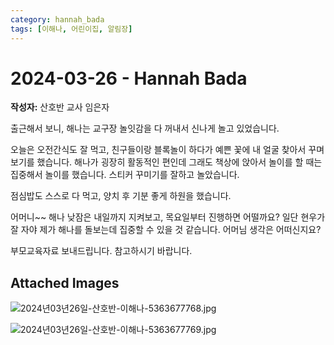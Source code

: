 ```yaml
---
category: hannah_bada
tags: [이해나, 어린이집, 알림장]
---
```


# 2024-03-26 - Hannah Bada

**작성자:** 산호반 교사 임은자  

출근해서 보니, 해나는 교구장 놀잇감을 다 꺼내서 신나게 놀고 있었습니다.

오늘은 오전간식도 잘 먹고,  친구들이랑 블록놀이 하다가 예쁜 꽃에 내 얼굴 찾아서 꾸며보기를 했습니다. 해나가 굉장히 활동적인 편인데 그래도 책상에 앉아서 놀이를   할 때는 집중해서 놀이를 했습니다. 스티커 꾸미기를 잘하고 놀았습니다.

점심밥도 스스로 다 먹고,  양치 후 기분 좋게 하원을 했습니다.

어머니~~ 해나 낮잠은 내일까지 지켜보고, 목요일부터 진행하면 어떨까요? 일단 현우가 잘 자야 제가 해나를 돌보는데 집중할 수 있을 것 같습니다.  어머님 생각은 어떠신지요?

부모교육자료 보내드립니다. 참고하시기 바랍니다.

## Attached Images
![2024년03년26일-산호반-이해나-5363677768.jpg](https://feghi.github.io/assets/img/bada_photo/2024년03년26일-산호반-이해나-5363677768.jpg)

![2024년03년26일-산호반-이해나-5363677769.jpg](https://feghi.github.io/assets/img/bada_photo/2024년03년26일-산호반-이해나-5363677769.jpg)

